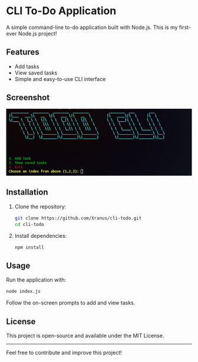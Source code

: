 # CLI To-Do Application

A simple command-line to-do application built with Node.js. This is my first-ever Node.js project!

## Features
- Add tasks
- View saved tasks
- Simple and easy-to-use CLI interface

## Screenshot
![CLI To-Do Application](./screenshot/Screenshot_20250206_105815.png)

## Installation
1. Clone the repository:
   ```sh
   git clone https://github.com/Xranus/cli-todo.git
   cd cli-todo
   ```
2. Install dependencies:
   ```sh
   npm install
   ```

## Usage
Run the application with:
```sh
node index.js
```
Follow the on-screen prompts to add and view tasks.

## License
This project is open-source and available under the MIT License.

---
Feel free to contribute and improve this project!


